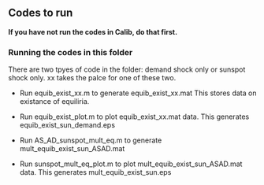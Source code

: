## Codes to run
**If you have not run the codes in Calib, do that first.** 

### Running the codes in this folder
There are two tpyes of code in the folder: demand shock only or sunspot shock only. xx takes the palce for one of these two. 
- Run equib_exist_xx.m to generate equib_exist_xx.mat This stores data on existance of equiliria. 
- Run equib_exist_plot.m to plot equib_exist_xx.mat data. This generates equib_exist_sun_demand.eps

- Run AS_AD_sunspot_mult_eq.m to generate mult_equib_exist_sun_ASAD.mat
- Run sunspot_mult_eq_plot.m to plot mult_equib_exist_sun_ASAD.mat data. This generates mult_equib_exist_sun.eps